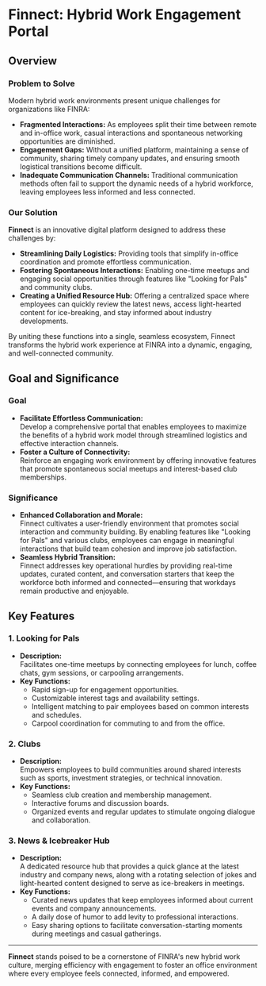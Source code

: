 # Finnect: Hybrid Work Engagement Portal

## Overview

### Problem to Solve

Modern hybrid work environments present unique challenges for organizations like FINRA:

- **Fragmented Interactions:** As employees split their time between remote and in-office work, casual interactions and spontaneous networking opportunities are diminished.
- **Engagement Gaps:** Without a unified platform, maintaining a sense of community, sharing timely company updates, and ensuring smooth logistical transitions become difficult.
- **Inadequate Communication Channels:** Traditional communication methods often fail to support the dynamic needs of a hybrid workforce, leaving employees less informed and less connected.

### Our Solution

**Finnect** is an innovative digital platform designed to address these challenges by:

- **Streamlining Daily Logistics:** Providing tools that simplify in-office coordination and promote effortless communication.
- **Fostering Spontaneous Interactions:** Enabling one-time meetups and engaging social opportunities through features like "Looking for Pals" and community clubs.
- **Creating a Unified Resource Hub:** Offering a centralized space where employees can quickly review the latest news, access light-hearted content for ice-breaking, and stay informed about industry developments.

By uniting these functions into a single, seamless ecosystem, Finnect transforms the hybrid work experience at FINRA into a dynamic, engaging, and well-connected community.

## Goal and Significance

### Goal

- **Facilitate Effortless Communication:**  
  Develop a comprehensive portal that enables employees to maximize the benefits of a hybrid work model through streamlined logistics and effective interaction channels.
- **Foster a Culture of Connectivity:**  
  Reinforce an engaging work environment by offering innovative features that promote spontaneous social meetups and interest-based club memberships.

### Significance

- **Enhanced Collaboration and Morale:**  
  Finnect cultivates a user-friendly environment that promotes social interaction and community building. By enabling features like "Looking for Pals" and various clubs, employees can engage in meaningful interactions that build team cohesion and improve job satisfaction.
- **Seamless Hybrid Transition:**  
  Finnect addresses key operational hurdles by providing real-time updates, curated content, and conversation starters that keep the workforce both informed and connected—ensuring that workdays remain productive and enjoyable.

## Key Features

### 1. Looking for Pals

- **Description:**  
  Facilitates one-time meetups by connecting employees for lunch, coffee chats, gym sessions, or carpooling arrangements.
- **Key Functions:**
  - Rapid sign-up for engagement opportunities.
  - Customizable interest tags and availability settings.
  - Intelligent matching to pair employees based on common interests and schedules.
  - Carpool coordination for commuting to and from the office.

### 2. Clubs

- **Description:**  
  Empowers employees to build communities around shared interests such as sports, investment strategies, or technical innovation.
- **Key Functions:**
  - Seamless club creation and membership management.
  - Interactive forums and discussion boards.
  - Organized events and regular updates to stimulate ongoing dialogue and collaboration.

### 3. News & Icebreaker Hub

- **Description:**  
  A dedicated resource hub that provides a quick glance at the latest industry and company news, along with a rotating selection of jokes and light-hearted content designed to serve as ice-breakers in meetings.
- **Key Functions:**
  - Curated news updates that keep employees informed about current events and company announcements.
  - A daily dose of humor to add levity to professional interactions.
  - Easy sharing options to facilitate conversation-starting moments during meetings and casual gatherings.

---

**Finnect** stands poised to be a cornerstone of FINRA's new hybrid work culture, merging efficiency with engagement to foster an office environment where every employee feels connected, informed, and empowered.
